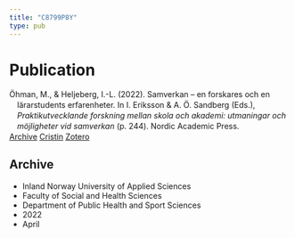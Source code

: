 ```yaml
---
title: "C8799P8Y"
type: pub
---
```

<h1>Publication</h1>
<article id="csl-bib-container-C8799P8Y" class="csl-bib-container">
  <div class="csl-bib-body" style="line-height: 1.35; padding-left: 1em; text-indent:-1em;">
  <div class="csl-entry">&#xD6;hman, M., &amp; Heljeberg, I.-L. (2022). Samverkan &#x2013; en forskares och en la&#x308;rarstudents erfarenheter. In I. Eriksson &amp; A. &#xD6;. Sandberg (Eds.), <i>Praktikutvecklande forskning mellan skola och akademi: utmaningar och m&#xF6;jligheter vid samverkan</i> (p. 244). Nordic Academic Press.</div>
</div>
  <div class="csl-bib-buttons">
    <a href="#taxonomy-article-C8799P8Y" class="csl-bib-button">Archive</a>
    <a href="https://app.cristin.no/results/show.jsf?id=2015016" alt="Cristin URL" class="csl-bib-button">Cristin</a>
    <a href="http://zotero.org/groups/5402882/items/C8799P8Y" alt="Zotero URL" class="csl-bib-button">Zotero</a>
  </div>
  <div id="csl-bib-meta-container-C8799P8Y"></div>
</article>
<div id="csl-bib-meta-C8799P8Y" class="csl-bib-meta">
  <article id="taxonomy-article-C8799P8Y" class="taxonomy-article">
    <h1>Archive</h1>
    <ul>
      <li>Inland Norway University of Applied Sciences</li>
      <li>Faculty of Social and Health Sciences</li>
      <li>Department of Public Health and Sport Sciences</li>
      <li>2022</li>
      <li>April</li>
    </ul>
  </article>
</div>
